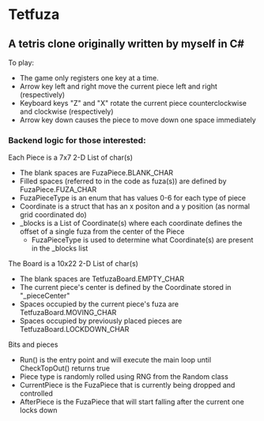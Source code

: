 # Tetfuza
## A tetris clone originally written by myself in C#

To play:
- The game only registers one key at a time.
- Arrow key left and right move the current piece left and right (respectively)
- Keyboard keys "Z" and "X" rotate the current piece counterclockwise and clockwise (respectively)
- Arrow key down causes the piece to move down one space immediately



### Backend logic for those interested:

Each Piece is a 7x7 2-D List of char(s)

- The blank spaces are FuzaPiece.BLANK_CHAR
- Filled spaces (referred to in the code as fuza(s)) are defined by FuzaPiece.FUZA_CHAR
- FuzaPieceType is an enum that has values 0-6 for each type of piece
- Coordinate is a struct that has an x positon and a y position (as normal grid coordinated do)
- _blocks is a List of Coordinate(s) where each coordinate defines the offset of a single fuza from the center of the Piece
  - FuzaPieceType is used to determine what Coordinate(s) are present in the _blocks list

The Board is a 10x22 2-D List of char(s)

- The blank spaces are TetfuzaBoard.EMPTY_CHAR
- The current piece's center is defined by the Coordinate stored in "_pieceCenter"
- Spaces occupied by the current piece's fuza are TetfuzaBoard.MOVING_CHAR
- Spaces occupied by previously placed pieces are TetfuzaBoard.LOCKDOWN_CHAR

Bits and pieces

- Run() is the entry point and will execute the main loop until CheckTopOut() returns true
- Piece type is randomly rolled using RNG from the Random class
- CurrentPiece is the FuzaPiece that is currently being dropped and controlled
- AfterPiece is the FuzaPiece that will start falling after the current one locks down
